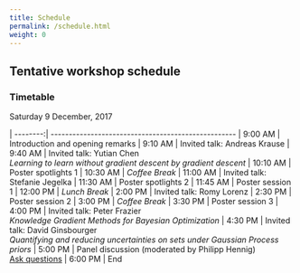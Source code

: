 ```yaml
---
title: Schedule
permalink: /schedule.html
weight: 0
---
```


## Tentative workshop schedule

### Timetable

Saturday 9 December, 2017

| --------:| ---------------------------------------------------
|  9:00 AM | Introduction and opening remarks
|  9:10 AM | Invited talk: Andreas Krause
|  9:40 AM | Invited talk: Yutian Chen <br> *Learning to learn without gradient descent by gradient descent*
| 10:10 AM | Poster spotlights 1
| 10:30 AM | *Coffee Break*
| 11:00 AM | Invited talk: Stefanie Jegelka
| 11:30 AM | Poster spotlights 2
| 11:45 AM | Poster session 1
| 12:00 PM | *Lunch Break*
|  2:00 PM | Invited talk: Romy Lorenz
|  2:30 PM | Poster session 2
|  3:00 PM | *Coffee Break*
|  3:30 PM | Poster session 3
|  4:00 PM | Invited talk: Peter Frazier <br> *Knowledge Gradient Methods for Bayesian Optimization*
|  4:30 PM | Invited talk: David Ginsbourger <br> *Quantifying and reducing uncertainties on sets under Gaussian Process priors*
|  5:00 PM | Panel discussion (moderated by Philipp Hennig) <br> [Ask questions](questions.html)
|  6:00 PM | End 


